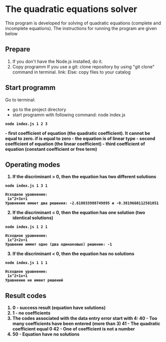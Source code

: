 # The quadratic equations solver
This program is developed for solving of quadratic equations (complete and incomplete equations).
The instructions for running the program are given below


## Prepare
1. If you don't have the Node.js installed, do it.
2. Copy programm
    If you use a git:
     clone repository by using "git clone" command in terminal.
     link: 
    Else:
     copy files to your catalog

## Start programm
Go to terminal:
- go to the project directory
- start programm with following command: node index.js <a> <b> <c>
```Example
node index.js 1 2 3
```
  <a> - first coefficient of equation (the quadratic coefficient). It cannot be equal to zero. if <a> is equal to zero - the equation is of linear type
  <b> - second coefficient of equation (the linear coefficient)
  <c> - third coefficient of equation (constant coefficient or free term)

## Operating modes
1. If the discriminant > 0, then the equation has two different solutions
```Example
node index.js 1 3 1
```
```Result
Исходное уравнение:
 1x^2+3x+1
Уравнение имеет два решения: -2.618033988749895 и -0.3819660112501051
```
2. If the discriminant = 0, then the equation has one solution (two identical solutions)
```Example
node index.js 1 2 1
```
```Result
Исходное уравнение:
 1x^2+2x+1
Уравение иммет одно (два одинаковых) решение: -1
```
3. If the discriminant < 0, then the equation has no solutions
```Example
node index.js 1 1 1
```
```Result
Исходное уравнение:
 1x^2+1x+1
Уравнение не имеет решений
```

## Result codes
1. 0 - success result (equation have solutions)
2. 1 - no coefficients
3. The codes associated with the data entry error start with 4:
    40 - Too many coefficients have been entered (more than 3)
    41 - The quadratic coefficient equal 0
    42 - One of coefficient is not a number
4. 50 - Equation have no solutions
